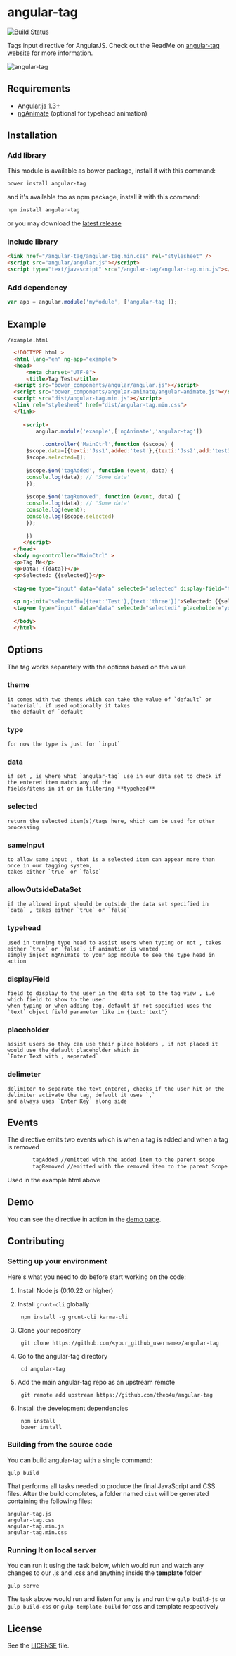 # angular-tag

[![Build Status](https://travis-ci.org/theo4u/angular-tag.svg?branch=master)](https://travis-ci.org/theo4u/angular-tag) 

Tags input directive for AngularJS. Check out the ReadMe on  [angular-tag website](http://theo4u.github.io/angular-tag/) for more information.

![angular-tag](https://www.googledrive.com/host/0B9WhZZgFzvoBamRRTFlXc19JRXc)

## Requirements

- [Angular.js 1.3+](http://angularjs.org) 
- [ngAnimate](https://docs.angularjs.org/api/ngAnimate) (optional for typehead animation)

## Installation
### Add library
This module is available as bower package, install it with this command:

```bash
bower install angular-tag
```

and it's available too as npm package, install it with this command:

```bash
npm install angular-tag
```

or you may download the [latest release](https://github.com/theo4u/angular-tag/releases)

### Include library
```html
<link href="/angular-tag/angular-tag.min.css" rel="stylesheet" />
<script src="angular/angular.js"></script>
<script type="text/javascript" src="/angular-tag/angular-tag.min.js"></script>
```
### Add dependency

```javascript
var app = angular.module('myModule', ['angular-tag']);
```
  
## Example
 `/example.html`
```html
  <!DOCTYPE html >
  <html lang="en" ng-app="example">
  <head>
      <meta charset="UTF-8">
      <title>Tag Test</title>
  <script src="bower_components/angular/angular.js"></script>
  <script src="bower_components/angular-animate/angular-animate.js"></script>
  <script src="dist/angular-tag.min.js"></script>
  <link rel="stylesheet" href="dist/angular-tag.min.css">
  </link>
  
     <script>
         angular.module('example',['ngAnimate','angular-tag'])
  
           .controller('MainCtrl',function ($scope) {
      $scope.data=[{texti:'Jss1',added:'test'},{texti:'Jss2',add:'test3'},{texti:'Jss3',value:'owk'}];
      $scope.selected=[];
  
      $scope.$on('tagAdded', function (event, data) {
      console.log(data); // 'Some data'
      });
  
      $scope.$on('tagRemoved', function (event, data) {
      console.log(data); // 'Some data'
      console.log(event);
      console.log($scope.selected)
      });
   
      })
     </script>
  </head>
  <body ng-controller="MainCtrl" >
  <p>Tag Me</p>
  <p>Data: {{data}}</p>
  <p>Selected: {{selected}}</p>
  
  <tag-me type="input" data="data" selected="selected" display-field="texti" typehead="true" theme="material"  allow-outside-data-set="true" same-input="false">test</tag-me>
  
  <p ng-init="selectedi=[{text:'Test'},{text:'three'}]">Selected: {{selectedi}}</p>
  <tag-me type="input" data="data" selected="selectedi" placeholder="your own placeholder"  typehead="false" allow-outside-data-set="true" same-input="false">test</tag-me>
  
  </body>
  </html>
```
 
## Options
The tag works separately with the options based on the value
### theme 
    it comes with two themes which can take the value of `default` or `material`. if used optionally it takes
     the default of `default`
### type
    for now the type is just for `input`
### data
    if set , is where what `angular-tag` use in our data set to check if the entered item match any of the 
    fields/items in it or in filtering **typehead**
### selected
    return the selected item(s)/tags here, which can be used for other processing
### sameInput
    to allow same input , that is a selected item can appear more than once in our tagging system, 
    takes either `true` or `false`
### allowOutsideDataSet 
    if the allowed input should be outside the data set specified in `data` , takes either `true` or `false`
### typehead
    used in turning type head to assist users when typing or not , takes either `true` or `false`, if animation is wanted 
    simply inject ngAnimate to your app module to see the type head in action
### displayField
    field to display to the user in the data set to the tag view , i.e which field to show to the user 
    when typing or when adding tag, default if not specified uses the `text` object field parameter like in {text:'text'}
### placeholder
    assist users so they can use their place holders , if not placed it would use the default placeholder which is 
    `Enter Text with , separated`
### delimeter
    delimiter to separate the text entered, checks if the user hit on the delimiter activate the tag, default it uses `,` 
    and always uses `Enter Key` along side

## Events
 The directive emits two events which is when a tag is added and when a tag is removed
```bash
        tagAdded //emitted with the added item to the parent scope
        tagRemoved //emitted with the removed item to the parent Scope
```
Used in the example html above
 
## Demo
 
 You can see the directive in action in the [demo page](http://theo4u.github.io/angular-tag/).
 
## Contributing
 
### Setting up your environment

Here's what you need to do before start working on the code:

1. Install Node.js (0.10.22 or higher)
2. Install `grunt-cli` globally

        npm install -g grunt-cli karma-cli
3. Clone your repository

        git clone https://github.com/<your_github_username>/angular-tag

4. Go to the angular-tag directory

        cd angular-tag

5. Add the main angular-tag repo as an upstream remote

        git remote add upstream https://github.com/theo4u/angular-tag

6. Install the development dependencies

        npm install
        bower install 

### Building from the source code

You can build angular-tag with a single command:

    gulp build
 
That performs all tasks needed to produce the final JavaScript and CSS files. After the build completes, a folder named `dist` will be generated containing the following files:

    angular-tag.js
    angular-tag.css
    angular-tag.min.js
    angular-tag.min.css

### Running It on local server
 You can run it using the task below, which would run and watch any changes to our .js and .css and anything inside the **template** folder

    gulp serve
The task above would run and listen for any js and run the `gulp build-js` or `gulp build-css` or `gulp template-build` for css and template respectively

## License
 
 See the [LICENSE](https://github.com/theo4u/angular-tag/blob/master/LICENSE) file.
 
